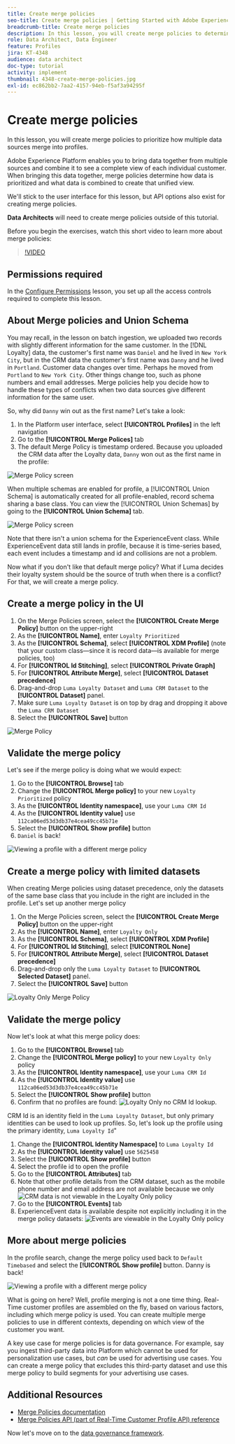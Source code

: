 ```yaml
---
title: Create merge policies
seo-title: Create merge policies | Getting Started with Adobe Experience Platform for Data Architects and Data Engineers
breadcrumb-title: Create merge policies
description: In this lesson, you will create merge policies to determine how data merges into profiles. 
role: Data Architect, Data Engineer
feature: Profiles
jira: KT-4348
audience: data architect
doc-type: tutorial
activity: implement
thumbnail: 4348-create-merge-policies.jpg
exl-id: ec862bb2-7aa2-4157-94eb-f5af3a94295f
---
```

# Create merge policies

<!--20 min-->

In this lesson, you will create merge policies to prioritize how multiple data sources merge into profiles. 

Adobe Experience Platform enables you to bring data together from multiple sources and combine it to see a complete view of each individual customer. When bringing this data together, merge policies determine how data is prioritized and what data is combined to create that unified view.

We'll stick to the user interface for this lesson, but API options also exist for creating merge policies.

**Data Architects** will need to create merge policies outside of this tutorial.

Before you begin the exercises, watch this short video to learn more about merge policies:
>[!VIDEO](https://video.tv.adobe.com/v/330433?learn=on)

## Permissions required

In the [Configure Permissions](configure-permissions.md) lesson, you set up all the access controls required to complete this lesson.

<!--* Permission items **[!UICONTROL Profile Management]** > **[!UICONTROL View Merge Policies]** and **[!UICONTROL Manage Merge Policies]**
* Permission item **[!UICONTROL Profile Management]** > **[!UICONTROL View Profiles]** and **[!UICONTROL Manage Profiles]**
* Permission item **[!UICONTROL Sandboxes]** > `Luma Tutorial`
* User-role access to the `Luma Tutorial Platform` product profile
-->

## About Merge policies and Union Schema

You may recall, in the lesson on batch ingestion, we uploaded two records with slightly different information for the same customer. In the [!DNL Loyalty] data, the customer's first name was `Daniel` and he lived in `New York City`, but in the CRM data the customer's first name was `Danny` and he lived in `Portland`. Customer data changes over time. Perhaps he moved from `Portland` to `New York City`. Other things change too, such as phone numbers and email addresses. Merge policies help you decide how to handle these types of conflicts when two data sources give different information for the same user.

So, why did `Danny` win out as the first name? Let's take a look:

1. In the Platform user interface, select **[!UICONTROL Profiles]** in the left navigation
1. Go to the **[!UICONTROL Merge Polices]** tab
1. The default Merge Policy is timestamp ordered. Because you uploaded the CRM data after the Loyalty data, `Danny` won out as the first name in the profile:

![Merge Policy screen](assets/mergepolicies-default.png)

When multiple schemas are enabled for profile, a [!UICONTROL Union Schema] is automatically created for all profile-enabled, record schema sharing a base class. You can view the [!UICONTROL Union Schemas] by going to the **[!UICONTROL Union Schema]** tab.

![Merge Policy screen](assets/mergepolicies-unionSchema.png)

Note that there isn't a union schema for the ExperienceEvent class. While ExperienceEvent data still lands in profile, because it is time-series based, each event includes a timestamp and id and collisions are not a problem.

Now what if you don't like that default merge policy? What if Luma decides their loyalty system should be the source of truth when there is a conflict? For that, we will create a merge policy.

## Create a merge policy in the UI

1. On the Merge Policies screen, select the **[!UICONTROL Create Merge Policy]** button on the upper-right
1. As the **[!UICONTROL Name]**, enter `Loyalty Prioritized`
1. As the **[!UICONTROL Schema]**, select **[!UICONTROL XDM Profile]** (note that your custom class&mdash;since it is record data&mdash;is available for merge policies, too)
1. For **[!UICONTROL Id Stitching]**, select **[!UICONTROL Private Graph]**
1. For **[!UICONTROL Attribute Merge]**, select **[!UICONTROL Dataset precedence]**
1. Drag-and-drop `Luma Loyalty Dataset` and `Luma CRM Dataset` to the **[!UICONTROL Dataset]** panel.
1. Make sure `Luma Loyalty Dataset` is on top by drag and dropping it above the `Luma CRM Dataset`
1. Select the **[!UICONTROL Save]** button
<!--do i need to explain Private Graph? Is that GA?-->
![Merge Policy](assets/mergepolicies-newPolicy.png)

## Validate the merge policy

Let's see if the merge policy is doing what we would expect:

1. Go to the **[!UICONTROL Browse]** tab
1. Change the **[!UICONTROL Merge policy]** to your new `Loyalty Prioritized` policy
1. As the **[!UICONTROL Identity namespace]**, use your `Luma CRM Id`
1. As the **[!UICONTROL Identity value]** use `112ca06ed53d3db37e4cea49cc45b71e`
1. Select the **[!UICONTROL Show profile]** button
1. `Daniel` is back!

![Viewing a profile with a different merge policy](assets/mergepolicies-lookupProfileWithMergePolicy.png)

## Create a merge policy with limited datasets

When creating Merge policies using dataset precedence, only the datasets of the same base class that you include in the right are included in the profile. Let's set up another merge policy

1. On the Merge Policies screen, select the **[!UICONTROL Create Merge Policy]** button on the upper-right
1. As the **[!UICONTROL Name]**, enter  `Loyalty Only`
1. As the **[!UICONTROL Schema]**, select **[!UICONTROL XDM Profile]** 
1. For **[!UICONTROL Id Stitching]**, select **[!UICONTROL None]**
1. For **[!UICONTROL Attribute Merge]**, select **[!UICONTROL Dataset precedence]**
1. Drag-and-drop only the `Luma Loyalty Dataset` to **[!UICONTROL Selected Dataset]** panel.
1. Select the **[!UICONTROL Save]** button

![Loyalty Only Merge Policy](assets/mergepolicies-loyaltyOnly.png)

## Validate the merge policy

Now let's look at what this merge policy does:

1. Go to the **[!UICONTROL Browse]** tab
1. Change the **[!UICONTROL Merge policy]** to your new `Loyalty Only` policy
1. As the **[!UICONTROL Identity namespace]**, use your `Luma CRM Id`
1. As the **[!UICONTROL Identity value]** use `112ca06ed53d3db37e4cea49cc45b71e`
1. Select the **[!UICONTROL Show profile]** button
1. Confirm that no profiles are found:
    ![Loyalty Only no CRM Id lookup.](assets/mergepolicies-loyaltyOnly-noCrmLookup.png)

CRM Id is an identity field in the `Luma Loyalty Dataset`, but only primary identities can be used to look up profiles. So, let's look up the profile using the primary identity, `Luma Loyalty Id`"

1. Change the **[!UICONTROL Identity Namespace]** to `Luma Loyalty Id`
1. As the **[!UICONTROL Identity value]** use `5625458`
1. Select the **[!UICONTROL Show profile]** button
1. Select the profile id to open the profile
1. Go to the **[!UICONTROL Attributes]** tab
1. Note that other profile details from the CRM dataset, such as the mobile phone number and email address are not available because we only
    ![CRM data is not viewable in the Loyalty Only policy](assets/mergepolicies-loyaltyOnly-attributes.png)
1. Go to the **[!UICONTROL Events]** tab
1. ExperienceEvent data is available despite not explicitly including it in the merge policy datasets:
    ![Events are viewable in the Loyalty Only policy](assets/mergepolicies-loyaltyOnly-events.png)

## More about merge policies

In the profile search, change the merge policy used back to `Default Timebased` and select the **[!UICONTROL Show profile]** button. Danny is back!

![Viewing a profile with a different merge policy](assets/mergepolicies-backToDanny.png)

What is going on here? Well, profile merging is not a one time thing. Real-Time customer profiles are assembled on the fly, based on various factors, including which merge policy is used. You can create multiple merge policies to use in different contexts, depending on which view of the customer you want.

A key use case for merge policies is for data governance. For example, say you ingest third-party data into Platform which cannot be used for personalization use cases, but _can_ be used for advertising use cases. You can create a merge policy that excludes this third-party dataset and use this merge policy to build segments for your advertising use cases.

## Additional Resources

* [Merge Policies documentation](https://experienceleague.adobe.com/docs/experience-platform/profile/merge-policies/overview.html)
* [Merge Policies API (part of Real-Time Customer Profile API) reference](https://www.adobe.io/experience-platform-apis/references/profile/#tag/Merge-policies)

Now let's move on to the [data governance framework](apply-data-governance-framework.md).
